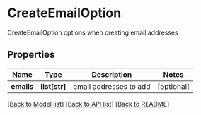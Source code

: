 # CreateEmailOption

CreateEmailOption options when creating email addresses

## Properties
Name | Type | Description | Notes
------------ | ------------- | ------------- | -------------
**emails** | **list[str]** | email addresses to add | [optional] 

[[Back to Model list]](../README.md#documentation-for-models) [[Back to API list]](../README.md#documentation-for-api-endpoints) [[Back to README]](../README.md)


